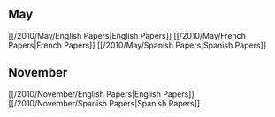 
## May
[[/2010/May/English Papers|English Papers]]
[[/2010/May/French Papers|French Papers]]
[[/2010/May/Spanish Papers|Spanish Papers]]

## November
[[/2010/November/English Papers|English Papers]]
[[/2010/November/Spanish Papers|Spanish Papers]]
